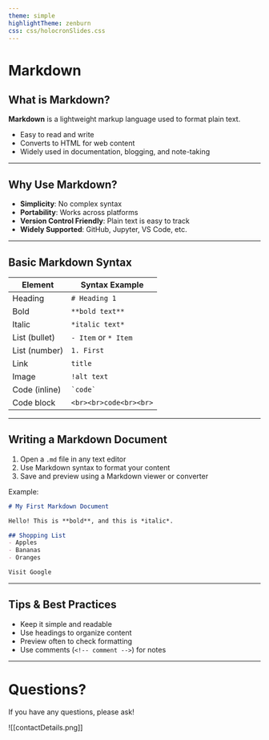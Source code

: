 ```yaml
---
theme: simple
highlightTheme: zenburn
css: css/holocronSlides.css
---
```


# Markdown



## What is Markdown?

**Markdown** is a lightweight markup language used to format plain text.

- Easy to read and write
- Converts to HTML for web content
- Widely used in documentation, blogging, and note-taking

---

## Why Use Markdown?

- **Simplicity**: No complex syntax
- **Portability**: Works across platforms
- **Version Control Friendly**: Plain text is easy to track
- **Widely Supported**: GitHub, Jupyter, VS Code, etc.

---

## Basic Markdown Syntax

|Element|Syntax Example|
|---|---|
|Heading|`# Heading 1`|
|Bold|`**bold text**`|
|Italic|`*italic text*`|
|List (bullet)|`- Item` or `* Item`|
|List (number)|`1. First`|
|Link|`title`|
|Image|`!alt text`|
|Code (inline)|`` `code` ``|
|Code block|```<br><br>code<br><br>```|

---

## Writing a Markdown Document

1. Open a `.md` file in any text editor
2. Use Markdown syntax to format your content
3. Save and preview using a Markdown viewer or converter

Example:

```Markdown
# My First Markdown Document

Hello! This is **bold**, and this is *italic*.

## Shopping List
- Apples
- Bananas
- Oranges

Visit Google
```


---

## Tips & Best Practices

- Keep it simple and readable
- Use headings to organize content
- Preview often to check formatting
- Use comments (`<!-- comment -->`) for notes

---

# Questions?

If you have any questions, please ask!

![[contactDetails.png]]